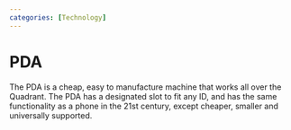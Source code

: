 ```yaml
---
categories: [Technology]
---
```


# PDA

The PDA is a cheap, easy to manufacture machine that works all over the Quadrant. The PDA has a designated slot to fit any ID, and has the same functionality as a phone in the 21st century, except cheaper, smaller and universally supported.
